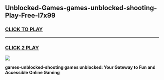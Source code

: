 
## Unblocked-Games-games-unblocked-shooting-Play-Free-l7x99
<h3>
<a href="https://premium76.site?title=games-unblocked-shooting&ref=10A">CLICK TO PLAY</a></h3>
<hr>

<h3>
<a href="https://premium76.site?title=games-unblocked-shooting&ref=10A">CLICK 2 PLAY</a>
  
</h3>

<a href="https://premium76.site?title=games-unblocked-shooting&ref=10A"><img src="https://clearcache.store/games.png"></a>


**games-unblocked-shooting games unblocked: Your Gateway to Fun and Accessible Online Gaming**
